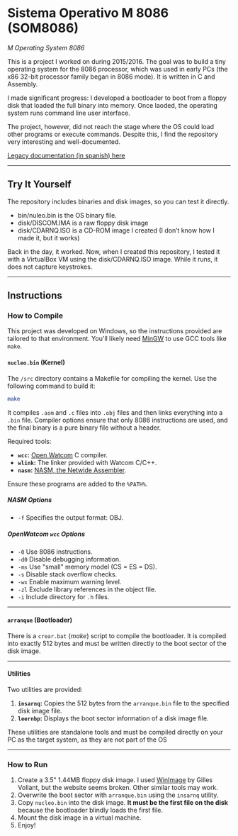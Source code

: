 # Sistema Operativo M 8086 (SOM8086)  
*M Operating System 8086*  

This is a project I worked on during 2015/2016. The goal was to build a tiny operating system for the 8086 processor, which was used in early PCs (the x86 32-bit processor family began in 8086 mode). It is written in C and Assembly.  

I made significant progress: I developed a bootloader to boot from a floppy disk that loaded the full binary into memory. Once laoded, the operating system runs command line user interface.

The project, however, did not reach the stage where the OS could load other programs or execute commands. Despite this, I find the repository very interesting and well-documented.  

[Legacy documentation (in spanish) here](/docs/LEGACY.md)

---

## Try It Yourself  
The repository includes binaries and disk images, so you can test it directly.  
- bin/nuleo.bin is the OS binary file.
- disk/DISCOM.IMA is a raw floppy disk image
- disk/CDARNQ.ISO is a CD-ROM image I created (I don’t know how I made it, but it works)

Back in the day, it worked. Now, when I created this repository, I tested it with a VirtualBox VM using the disk/CDARNQ.ISO image. While it runs, it does not capture keystrokes. 

---

## Instructions  

### How to Compile  
This project was developed on Windows, so the instructions provided are tailored to that environment. You'll likely need [MinGW](https://www.mingw-w64.org/) to use GCC tools like `make`.  

#### `nucleo.bin` (Kernel)  
The `/src` directory contains a Makefile for compiling the kernel. Use the following command to build it:  

```bash
make
```  

It compiles `.asm` and `.c` files into `.obj` files and then links everything into a `.bin` file. Compiler options ensure that only 8086 instructions are used, and the final binary is a pure binary file without a header.  

Required tools:  
- **`wcc`:** [Open Watcom](https://www.openwatcom.org/) C compiler.  
- **`wlink`:** The linker provided with Watcom C/C++.  
- **`nasm`:** [NASM, the Netwide Assembler](https://github.com/netwide-assembler/nasm).  

Ensure these programs are added to the `%PATH%`.  

##### NASM Options  
- `-f` Specifies the output format: OBJ.  

##### OpenWatcom `wcc` Options  
- `-0` Use 8086 instructions.  
- `-d0` Disable debugging information.  
- `-ms` Use "small" memory model (CS = ES = DS).  
- `-s` Disable stack overflow checks.  
- `-wx` Enable maximum warning level.  
- `-zl` Exclude library references in the object file.  
- `-i` Include directory for `.h` files.  

---

#### `arranque` (Bootloader)  
There is a `crear.bat` (*make*) script to compile the bootloader. It is compiled into exactly 512 bytes and must be written directly to the boot sector of the disk image.  

---

#### Utilities  
Two utilities are provided:  
1. **`insarnq`:** Copies the 512 bytes from the `arranque.bin` file to the specified disk image file.  
2. **`leernbp`:** Displays the boot sector information of a disk image file.  

These utilities are standalone tools and must be compiled directly on your PC as the target system, as they are not part of the OS 

---

### How to Run  

1. Create a 3.5" 1.44MB floppy disk image. I used [WinImage](http://www.winimage.com) by Gilles Vollant, but the website seems broken. Other similar tools may work.  
2. Overwrite the boot sector with `arranque.bin` using the `insarnq` utility.  
3. Copy `nucleo.bin` into the disk image. **It must be the first file on the disk** because the bootloader blindly loads the first file.  
4. Mount the disk image in a virtual machine.  
5. Enjoy!  
